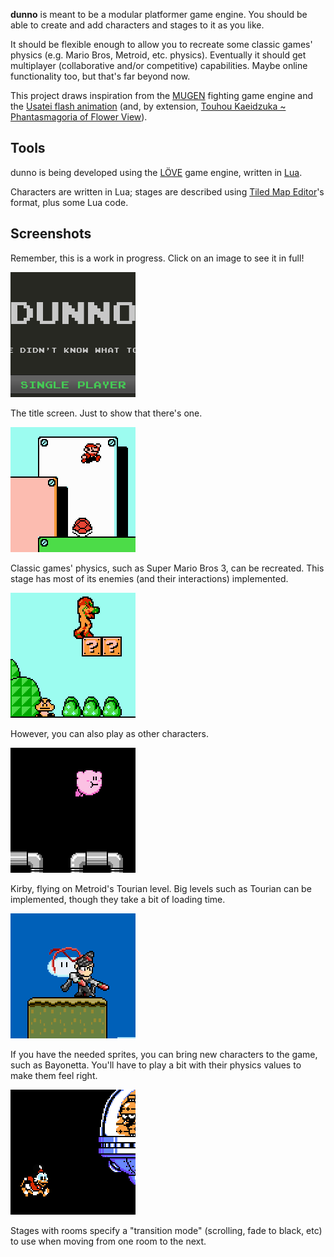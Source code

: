 **dunno** is meant to be a modular platformer game engine. You should be
able to create and add characters and stages to it as you like.


It should be flexible enough to allow you to recreate some classic 
games' physics (e.g. Mario Bros, Metroid, etc. physics). Eventually it 
should get multiplayer (collaborative and/or competitive) capabilities. 
Maybe online functionality too, but that's far beyond now.


This project draws inspiration from the [MUGEN](http://www.elecbyte.com/mugen)
fighting game engine and the 
[Usatei flash animation](http://www.youtube.com/watch?v=lzXQghLrCVw) (and, by
extension, [Touhou Kaeidzuka ~ Phantasmagoria of Flower
View](http://en.wikipedia.org/wiki/Phantasmagoria_of_Flower_View)).

## Tools

dunno is being developed using the [LÖVE](https://love2d.org/) game engine, 
written in [Lua](http://www.lua.org/). 


Characters are written in Lua; stages are described using 
[Tiled Map Editor](http://www.mapeditor.org)'s format,
plus some Lua code.

## Screenshots

Remember, this is a work in progress. Click on an image to see it in full!
   
[![Title screen](readme_imgs/titlescreen-thumb.png)](readme_imgs/titlescreen.png)

The title screen. Just to show that there's one.


[![Recreating SMB3](readme_imgs/mario-smb3-thumb.png)](readme_imgs/mario-smb3.png)

Classic games' physics, such as Super Mario Bros 3, can be recreated. 
This stage has most of its enemies (and their interactions) 
implemented.


[![Samus in Super Mario Bros 3](readme_imgs/samus-smb3-thumb.png)](readme_imgs/samus-smb3.png)

However, you can also play as other characters.



[![Kirby in Metroid](readme_imgs/kirby-tourian-thumb.png)](readme_imgs/kirby-tourian.png)

Kirby, flying on Metroid's Tourian level. Big levels such as Tourian can be
implemented, though they take a bit of loading time.


[![Bayonetta in Yoshi's Island 3](readme_imgs/bayonetta-yoshisisland3-thumb.png)](readme_imgs/bayonetta-yoshisisland3.png)

If you have the needed sprites, you can bring new characters to the game, such
as Bayonetta. You'll have to play a bit with their physics values to make them
feel right.


[![Scrooge in Tomahawk Man's stage](readme_imgs/scrooge-tomahawkman-thumb.png)](readme_imgs/scrooge-tomahawkman.png)

Stages with rooms specify a "transition mode" (scrolling, fade to black, etc) 
to use when moving from one room to the next.

